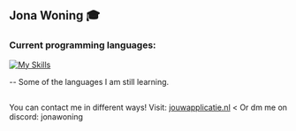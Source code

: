 ## Jona Woning 🎓

### Current programming languages:

[![My Skills](https://skillicons.dev/icons?i=js,html,css,java,php,python,laravel,c#,react,typescript)](https://skillicons.dev)

-- Some of the languages I am still learning.

##
You can contact me in different ways!
Visit: [jouwapplicatie.nl](https://jouwapplicatie.nl) <
Or dm me on discord: jonawoning

